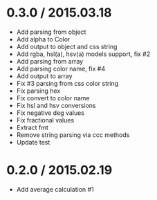 # 0.3.0 / 2015.03.18

  * Add parsing from object
  * Add alpha to Color
  * Add output to object and css string
  * Add rgba, hsl(a), hsv(a) models support, fix #2
  * Add parsing from array
  * Add parsing color name, fix #4
  * Add output to array
  * Fix #3 parsing from css color string
  * Fix parsing hex
  * Fix convert to color name
  * Fix hsl and hsv conversions
  * Fix negative deg values
  * Fix fractional values
  * Extract fmt
  * Remove string parsing via ccc methods
  * Update test

# 0.2.0 / 2015.02.19

  * Add average calculation #1
